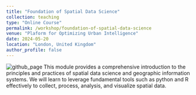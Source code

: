 ```yaml
---
title: "Foundation of Spatial Data Science"
collection: teaching
type: "Online Course"
permalink: /workshop/foundation-of-spatial-data-science
venue: "Plaform for Optimizing Urban Intelligence"
date: 2024-05-20
location: "London, United Kingdom"
author_profile: false
---
```


![github_page](https://www.dropbox.com/scl/fi/qhtpb6o9ylldowpebd5ul/foundation-of-spatial-data-science.jpg?rlkey=r382bdomfu02n4mge5i5lt4ve&raw=1)
This module provides a comprehensive introduction to the principles and practices of spatial data science and geographic information systems. We will learn to leverage fundamental tools such as python and R effectively to collect, process, analysis, and visualize spatial data.